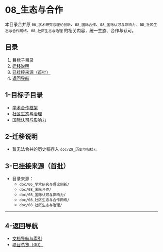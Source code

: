 # 08_生态与合作

本目录合并原 `06_学术研究与理论创新`、`08_国际合作`、`08_国际认可与影响力`、`08_社区生态与合作网络`、`08_社区生态与治理` 的相关内容，统一生态、合作与认可。

## 目录

1. [目标子目录](#1-目标子目录)
2. [迁移说明](#2-迁移说明)
3. [已挂接来源（首批）](#3-已挂接来源首批)
4. [返回导航](#4-返回导航)

## 1-目标子目录

- [学术合作框架](./学术合作框架.md)
- [社区生态与治理](./社区生态与治理.md)
- [国际认可与影响力](./国际认可与影响力.md)

## 2-迁移说明

- 暂无法合并的历史稿存入 `doc/Z9_历史与归档/`。

## 3-已挂接来源（首批）

- 目录来源：
  - `doc/06_学术研究与理论创新/`
  - `doc/08_国际合作/`
  - `doc/08_国际认可与影响力/`
  - `doc/08_社区生态与合作网络/`
  - `doc/08_社区生态与治理/`

---

## 4-返回导航

- [文档导航与索引](../00_总览与导航/文档导航与索引.md)
- [项目总览（00）](../00_总览与导航/README.md)
